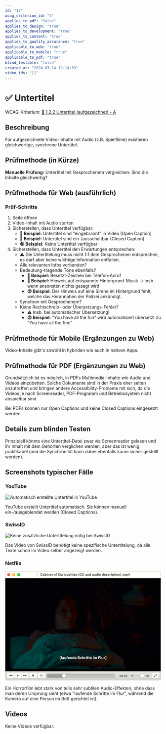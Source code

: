```yaml
---
id: "17"
wcag_criterion_id: "3"
applies_to_pdf: "false"
applies_to_design: "true"
applies_to_development: "true"
applies_to_content: "true"
applies_to_quality_assurance: "true"
applicable_to_web: "true"
applicable_to_mobile: "true"
applicable_to_pdf: "true"
blind_testable: "false"
created_at: "2024-03-14 12:14:33"
video_ids: "[]"
---
```


# ✅ Untertitel

WCAG-Kriterium: [📜 1.2.2 Untertitel (aufgezeichnet) - A](..)

## Beschreibung

Für aufgezeichnete Video-Inhalte mit Audio (z.B. Spielfilme) existieren gleichwertige, synchrone Untertitel.

## Prüfmethode (in Kürze)

**Manuelle Prüfung:** Untertitel mit Gesprochenem vergleichen: Sind die Inhalte gleichwertig?

## Prüfmethode für Web (ausführlich)

### Prüf-Schritte

1. Seite öffnen
1. Video-Inhalt mit Audio starten
1. Sicherstellen, dass Untertitel verfügbar:
    - **🙂 Beispiel:** Untertitel sind "eingebrannt" in Video (Open Caption)
    - **🙂 Beispiel:** Untertitel sind ein-/ausschaltbar (Closed Caption)
    - **😡 Beispiel:** Keine Untertitel verfügbar
1. Sicherstellen, dass Untertitel den Erwartungen entsprechen:
    - ⚠️ Die Untertitelung muss nicht 1:1 dem Gesprochenen entsprechen, es darf aber keine wichtige Information entfallen.
    - Alle relevanten Infos vorhanden?
    - Bedeutung-tragende Töne ebenfalls?
        - **🙂 Beispiel:** Besetzt-Zeichen bei Telefon-Anruf
        - **🙂 Beispiel:** Hinweis auf entspannte Hintergrund-Musik → insb. wenn ansonsten nichts gesagt wird
        - **😡 Beispiel:** Der Hinweis auf eine Sirene im Hintergrund fehlt, welche das Herannahen der Polizei ankündigt.
    - Synchron mit Gesprochenem?
    - Keine Rechtschreib- oder Übersetzungs-Fehler?
        - ⚠️ Insb. bei automatischer Übersetzung!
        - **😡 Beispiel:** "You have all the fun" wird automatisiert übersetzt zu "You have all the fine"

## Prüfmethode für Mobile (Ergänzungen zu Web)

Video-Inhalte gibt's sowohl in hybriden wie auch in nativen Apps.

## Prüfmethode für PDF (Ergänzungen zu Web)

Grundsätzlich ist es möglich, in PDFs Multimedia-Inhalte wie Audio und Videos einzubetten. Solche Dokumente sind in der Praxis eher selten anzutreffen und bringen andere Accessibility-Probleme mit sich, da die Videos je nach Screenreader, PDF-Programm und Betriebssystem nicht abspielbar sind.

Bei PDFs können nur Open Captions und keine Closed Captions eingesetzt werden.

## Details zum blinden Testen

Prinzipiell könnte eine Untertitel-Datei zwar via Screenreader gelesen und ihr Inhalt mit dem Gehörten verglichen werden, aber das ist wenig praktikabel (und die Synchronität kann dabei ebenfalls kaum sicher gestellt werden).

## Screenshots typischer Fälle

### YouTube

![Automatisch erstellte Untertitel in YouTube](images/automatisch-erstellte-untertitel-in-youtube.png)

YouTube erstellt Untertitel automatisch. Sie können manuell ein-/ausgeblendet werden (Closed Captions).

### SwissID

![Keine zusätzliche Untertitelung nötig bei SwissID](images/keine-zustzliche-untertitelung-ntig-bei-swissid.png)

Das Video von SwissID benötigt keine spezifische Untertitelung, da alle Texte schon im Video selber angezeigt werden.

### Netflix

![Cabinet of Curiosities](images/cabinet-of-curiosities.png)

Ein Horrorfilm lebt stark von teils sehr subtilen Audio-Effekten, ohne dass man deren Ursprung sieht (etwa "laufende Schritte im Flur", während die Kamera auf eine Person im Bett gerichtet ist).

## Videos

Keine Videos verfügbar.
